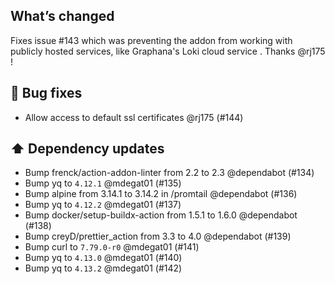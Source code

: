 ## What’s changed
Fixes issue #143 which was preventing the addon from working with publicly hosted services, like Graphana's Loki cloud service . Thanks @rj175 !

## 🐛 Bug fixes

- Allow access to default ssl certificates @rj175 (#144)

## ⬆️ Dependency updates

- Bump frenck/action-addon-linter from 2.2 to 2.3 @dependabot (#134)
- Bump yq to `4.12.1` @mdegat01 (#135)
- Bump alpine from 3.14.1 to 3.14.2 in /promtail @dependabot (#136)
- Bump yq to `4.12.2` @mdegat01 (#137)
- Bump docker/setup-buildx-action from 1.5.1 to 1.6.0 @dependabot (#138)
- Bump creyD/prettier_action from 3.3 to 4.0 @dependabot (#139)
- Bump curl to `7.79.0-r0` @mdegat01 (#141)
- Bump yq to `4.13.0` @mdegat01 (#140)
- Bump yq to `4.13.2` @mdegat01 (#142)
